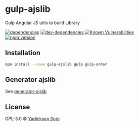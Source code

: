 # gulp-ajslib
Gulp Angular JS utils to build Library

[![dependencies][dependencies-image]][dependencies-url]
[![dev-dependencies][dev-dependencies-image]][dev-dependencies-url]
[![Known Vulnerabilities][vulnerabilities-image]][vulnerabilities-url]
[![npm version][npm-image]][npm-url]

## Installation

```bash
npm install --save gulp-ajslib gulp gulp-order
```

## Generator ajslib

See [generator-ajslib](https://github.com/yadickson/generator-ajslib)

## License

GPL-3.0 © [Yadickson Soto](https://github.com/yadickson)

[dependencies-image]: https://david-dm.org/yadickson/gulp-ajslib/status.svg
[dependencies-url]: https://david-dm.org/yadickson/gulp-ajslib?view=list

[dev-dependencies-image]: https://david-dm.org/yadickson/gulp-ajslib/dev-status.svg
[dev-dependencies-url]: https://david-dm.org/yadickson/gulp-ajslib?type=dev&view=list

[vulnerabilities-image]: https://snyk.io/package/npm/gulp-ajslib/badge.svg
[vulnerabilities-url]: https://snyk.io/package/npm/gulp-ajslib

[npm-image]: https://badge.fury.io/js/gulp-ajslib.svg
[npm-url]: https://badge.fury.io/js/gulp-ajslib
